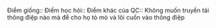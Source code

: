 Điểm giống::
Điểm học hỏi:: 
Điểm khác của QC:: Không muốn truyền tải thông điệp nào mà để cho họ tò mò và lôi cuốn vào thông điệp
